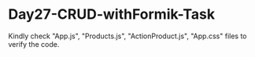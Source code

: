 # Day27-CRUD-withFormik-Task
Kindly check "App.js", "Products.js", "ActionProduct.js", "App.css" files to verify the code.
